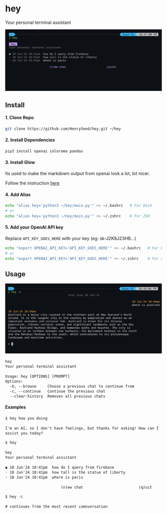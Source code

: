 # hey

Your personal terminal assistant

![Browsing Screenshot](./images/screenshot_browse.png)

## Install

#### 1. Clone Repo

```bash
git clone https://github.com/HenrySeed/hey.git ~/hey
```

#### 2. Install Dependencies

```bash
pip3 install openai colorama pandas
```

#### 3. Install Glow

Its used to make the markdown output from openai look a lot, lot nicer.

Follow the instruction [here](https://github.com/charmbracelet/glow)

#### 4. Add Alias

```bash
echo "alias hey='python3 ~/hey/main.py'" >> ~/.bashrc   # For Bash
# or
echo "alias hey='python3 ~/hey/main.py'" >> ~/.zshrc    # For ZSH
```

#### 5. Add your OpenAI API key

Replace `API_KEY_GOES_HERE` with your key (eg: sk-J2K8J23HB...)

```bash
echo "export OPENAI_API_KEY='API_KEY_GOES_HERE'" >> ~/.bashrc   # For Bash
# or
echo "export OPENAI_API_KEY='API_KEY_GOES_HERE'" >> ~/.zshrc    # For ZSH
```

## Usage

![Continuing Screenshot](./images/screenshot_c.png)

```
hey
Your personal terminal assistant

Usage: hey [OPTIONS] [PROMPT]
Options:
  -b, --browse     Choose a previous chat to continue from
  -c, --continue   Continue the previous chat
  --clear-history  Removes all previous chats
```

#### Examples

```
$ hey how you doing

I'm an AI, so I don't have feelings, but thanks for asking! How can I assist you today?
```

```
$ hey

hey
Your personal terminal assistant

◉ 10 Jun'24 10:41pm  how do I query from firebase
◦ 10 Jun'24 10:41pm  how tall is the statue of liberty
◦ 10 Jun'24 10:41pm  where is paris

                         (n)ew chat                         (q)uit
```

```
$ hey -c

# continues from the most recent comnversation
```
